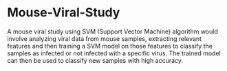 # Mouse-Viral-Study
A mouse viral study using SVM (Support Vector Machine) algorithm would involve analyzing viral data from mouse samples, extracting relevant features and then training a SVM model on those features to classify the samples as infected or not infected with a specific virus. The trained model can then be used to classify new samples with high accuracy.
